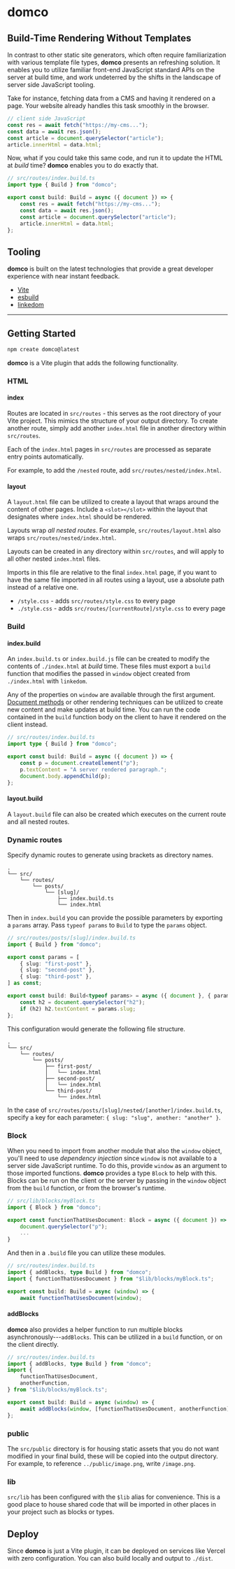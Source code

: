# domco

## Build-Time Rendering Without Templates

In contrast to other static site generators, which often require familiarization with various template file types, **domco** presents an refreshing solution. It enables you to utilize familiar front-end JavaScript standard APIs on the server at build time, and work undeterred by the shifts in the landscape of server side JavaScript tooling.

Take for instance, fetching data from a CMS and having it rendered on a page. Your website already handles this task smoothly in the browser.

```js
// client side JavaScript
const res = await fetch("https://my-cms...");
const data = await res.json();
const article = document.querySelector("article");
article.innerHtml = data.html;
```

Now, what if you could take this same code, and run it to update the HTML at _build_ time? **domco** enables you to do exactly that.

```ts
// src/routes/index.build.ts
import type { Build } from "domco";

export const build: Build = async ({ document }) => {
	const res = await fetch("https://my-cms...");
	const data = await res.json();
	const article = document.querySelector("article");
	article.innerHtml = data.html;
};
```

## Tooling

**domco** is built on the latest technologies that provide a great developer experience with near instant feedback.

-   [Vite](https://vitejs.dev)
-   [esbuild](https://esbuild.github.io/)
-   [linkedom](https://github.com/WebReflection/linkedom)

---

## Getting Started

```bash
npm create domco@latest
```

**domco** is a Vite plugin that adds the following functionality.

### HTML

#### index

Routes are located in `src/routes` - this serves as the root directory of your Vite project. This mimics the structure of your output directory. To create another route, simply add another `index.html` file in another directory within `src/routes`.

Each of the `index.html` pages in `src/routes` are processed as separate entry points automatically.

For example, to add the `/nested` route, add `src/routes/nested/index.html`.

#### layout

A `layout.html` file can be utilized to create a layout that wraps around the content of other pages. Include a `<slot></slot>` within the layout that designates where `index.html` should be rendered.

Layouts wrap _all nested routes_. For example, `src/routes/layout.html` also wraps `src/routes/nested/index.html`.

Layouts can be created in any directory within `src/routes`, and will apply to all other nested `index.html` files.

Imports in this file are relative to the final `index.html` page, if you want to have the same file imported in all routes using a layout, use a absolute path instead of a relative one.

-   `/style.css` - adds `src/routes/style.css` to every page
-   `./style.css` - adds `src/routes/[currentRoute]/style.css` to every page

### Build

#### index.build

An `index.build.ts` or `index.build.js` file can be created to modify the contents of `./index.html` at _build_ time. These files must export a `build` function that modifies the passed in `window` object created from `./index.html` with `linkedom`.

Any of the properties on `window` are available through the first argument. [Document methods](https://developer.mozilla.org/en-US/docs/Web/API/Document) or other rendering techniques can be utilized to create new content and make updates at build time. You can run the code contained in the `build` function body on the client to have it rendered on the client instead.

```ts
// src/routes/index.build.ts
import type { Build } from "domco";

export const build: Build = async ({ document }) => {
	const p = document.createElement("p");
	p.textContent = "A server rendered paragraph.";
	document.body.appendChild(p);
};
```

#### layout.build

A `layout.build` file can also be created which executes on the current route and all nested routes.

### Dynamic routes

Specify dynamic routes to generate using brackets as directory names.

```
.
└── src/
    └── routes/
        └── posts/
            └── [slug]/
                ├── index.build.ts
                └── index.html
```

Then in `index.build` you can provide the possible parameters by exporting a `params` array. Pass `typeof params` to `Build` to type the `params` object.

```ts
// src/routes/posts/[slug]/index.build.ts
import { Build } from "domco";

export const params = [
	{ slug: "first-post" },
	{ slug: "second-post" },
	{ slug: "third-post" },
] as const;

export const build: Build<typeof params> = async ({ document }, { params }) => {
	const h2 = document.querySelector("h2");
	if (h2) h2.textContent = params.slug;
};
```

This configuration would generate the following file structure.

```
.
└── src/
    └── routes/
        └── posts/
            ├── first-post/
            │   └── index.html
            ├── second-post/
            │   └── index.html
            └── third-post/
                └── index.html
```

In the case of `src/routes/posts/[slug]/nested/[another]/index.build.ts`, specify a key for each parameter: `{ slug: "slug", another: "another" }`.

### Block

When you need to import from another module that also the `window` object, you'll need to use _dependency injection_ since `window` is not available to a server side JavaScript runtime. To do this, provide `window` as an argument to those imported functions. **domco** provides a type `Block` to help with this. Blocks can be run on the client or the server by passing in the `window` object from the `build` function, or from the browser's runtime.

```ts
// src/lib/blocks/myBlock.ts
import { Block } from "domco";

export const functionThatUsesDocument: Block = async ({ document }) => {
	document.querySelector("p");
	...
}
```

And then in a `.build` file you can utilize these modules.

```ts
// src/routes/index.build.ts
import { addBlocks, type Build } from "domco";
import { functionThatUsesDocument } from "$lib/blocks/myBlock.ts";

export const build: Build = async (window) => {
	await functionThatUsesDocument(window);
```

#### addBlocks

**domco** also provides a helper function to run multiple blocks asynchronously---`addBlocks`. This can be utilized in a `build` function, or on the client directly.

```ts
// src/routes/index.build.ts
import { addBlocks, type Build } from "domco";
import {
	functionThatUsesDocument,
	anotherFunction,
} from "$lib/blocks/myBlock.ts";

export const build: Build = async (window) => {
	await addBlocks(window, [functionThatUsesDocument, anotherFunction]);
};
```

### public

The `src/public` directory is for housing static assets that you do not want modified in your final build, these will be copied into the output directory. For example, to reference `../public/image.png`, write `/image.png`.

### lib

`src/lib` has been configured with the `$lib` alias for convenience. This is a good place to house shared code that will be imported in other places in your project such as blocks or types.

## Deploy

Since **domco** is just a Vite plugin, it can be deployed on services like Vercel with zero configuration. You can also build locally and output to `./dist`.

